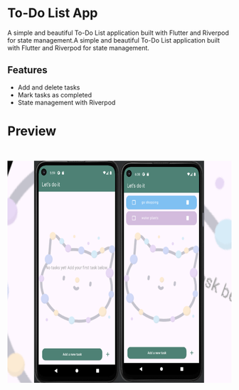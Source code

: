 
# To-Do List App
 A simple and beautiful To-Do List application built with Flutter and Riverpod for state management.A simple and beautiful To-Do List application built with Flutter and Riverpod for state management.

## Features
- Add and delete tasks
- Mark tasks as completed
- State management with Riverpod

# Preview

 <br>
<p align=center>
<img src="https://github.com/nchynacha/to-do-list/blob/main/assets/images/preview.png" alt="photo gallery" width="600" height="500">
</p>
<br>
